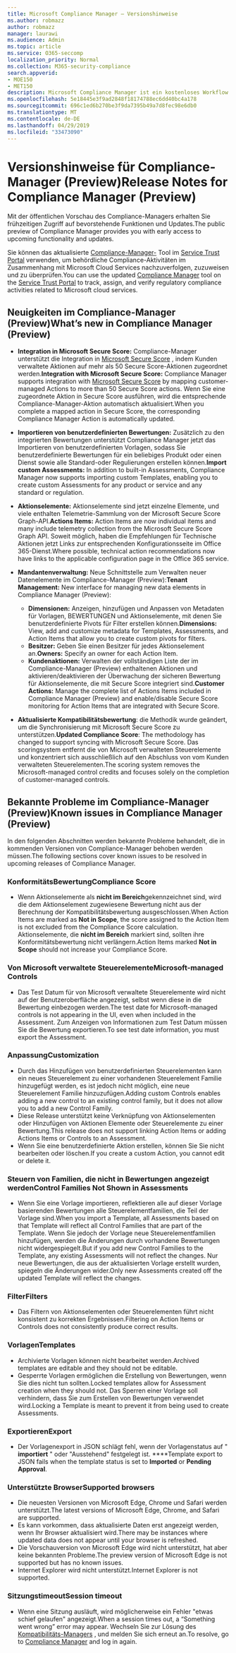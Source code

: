 ```yaml
---
title: Microsoft Compliance Manager – Versionshinweise
ms.author: robmazz
author: robmazz
manager: laurawi
ms.audience: Admin
ms.topic: article
ms.service: O365-seccomp
localization_priority: Normal
ms.collection: M365-security-compliance
search.appverid:
- MOE150
- MET150
description: Microsoft Compliance Manager ist ein kostenloses Workflow basiertes Risiko Bewertungstool im Microsoft Service Trust-Portal. Mit Compliance-Manager können Sie behördliche Compliance-Aktivitäten im Zusammenhang mit Microsoft Cloud Services nachverfolgen, zuweisen und überprüfen.
ms.openlocfilehash: 5e18445e3f9ad2848f18174788ec6dd40bc4a178
ms.sourcegitcommit: 696c1ed6b270be3f9da7395b49a7d8fec98e6db0
ms.translationtype: MT
ms.contentlocale: de-DE
ms.lasthandoff: 04/29/2019
ms.locfileid: "33473090"
---
```

# <a name="release-notes-for-compliance-manager-preview"></a><span data-ttu-id="51b66-104">Versionshinweise für Compliance-Manager (Preview)</span><span class="sxs-lookup"><span data-stu-id="51b66-104">Release Notes for Compliance Manager (Preview)</span></span>

<span data-ttu-id="51b66-105">Mit der öffentlichen Vorschau des Compliance-Managers erhalten Sie frühzeitigen Zugriff auf bevorstehende Funktionen und Updates.</span><span class="sxs-lookup"><span data-stu-id="51b66-105">The public preview of Compliance Manager provides you with early access to upcoming functionality and updates.</span></span>

<span data-ttu-id="51b66-106">Sie können das aktualisierte [Compliance-Manager-](https://servicetrust.microsoft.com/ComplianceManager) Tool im [Service Trust Portal](https://servicetrust.microsoft.com) verwenden, um behördliche Compliance-Aktivitäten im Zusammenhang mit Microsoft Cloud Services nachzuverfolgen, zuzuweisen und zu überprüfen.</span><span class="sxs-lookup"><span data-stu-id="51b66-106">You can use the updated [Compliance Manager](https://servicetrust.microsoft.com/ComplianceManager) tool on the [Service Trust Portal](https://servicetrust.microsoft.com) to track, assign, and verify regulatory compliance activities related to Microsoft cloud services.</span></span>

## <a name="whats-new-in-compliance-manager-preview"></a><span data-ttu-id="51b66-107">Neuigkeiten im Compliance-Manager (Preview)</span><span class="sxs-lookup"><span data-stu-id="51b66-107">What’s new in Compliance Manager (Preview)</span></span>

- <span data-ttu-id="51b66-108">**Integration in Microsoft Secure Score:** Compliance-Manager unterstützt die Integration in [Microsoft Secure Score](microsoft-secure-score.md) , indem Kunden verwaltete Aktionen auf mehr als 50 Secure Score-Aktionen zugeordnet werden.</span><span class="sxs-lookup"><span data-stu-id="51b66-108">**Integration with Microsoft Secure Score:** Compliance Manager supports integration with [Microsoft Secure Score](microsoft-secure-score.md) by mapping customer-managed Actions to more than 50 Secure Score actions.</span></span> <span data-ttu-id="51b66-109">Wenn Sie eine zugeordnete Aktion in Secure Score ausführen, wird die entsprechende Compliance-Manager-Aktion automatisch aktualisiert.</span><span class="sxs-lookup"><span data-stu-id="51b66-109">When you complete a mapped action in Secure Score, the corresponding Compliance Manager Action is automatically updated.</span></span>

- <span data-ttu-id="51b66-110">**Importieren von benutzerdefinierten Bewertungen:** Zusätzlich zu den integrierten Bewertungen unterstützt Compliance Manager jetzt das Importieren von benutzerdefinierten Vorlagen, sodass Sie benutzerdefinierte Bewertungen für ein beliebiges Produkt oder einen Dienst sowie alle Standard-oder Regulierungen erstellen können.</span><span class="sxs-lookup"><span data-stu-id="51b66-110">**Import custom Assessments:** In addition to built-in Assessments, Compliance Manager now supports importing custom Templates, enabling you to create custom Assessments for any product or service and any standard or regulation.</span></span>

- <span data-ttu-id="51b66-111">**Aktionselemente:** Aktionselemente sind jetzt einzelne Elemente, und viele enthalten Telemetrie-Sammlung von der Microsoft Secure Score Graph-API.</span><span class="sxs-lookup"><span data-stu-id="51b66-111">**Actions Items:** Action Items are now individual items and many include telemetry collection from the Microsoft Secure Score Graph API.</span></span> <span data-ttu-id="51b66-112">Soweit möglich, haben die Empfehlungen für Technische Aktionen jetzt Links zur entsprechenden Konfigurationsseite im Office 365-Dienst.</span><span class="sxs-lookup"><span data-stu-id="51b66-112">Where possible, technical action recommendations now have links to the applicable configuration page in the Office 365 service.</span></span>

- <span data-ttu-id="51b66-113">**Mandantenverwaltung:** Neue Schnittstelle zum Verwalten neuer Datenelemente im Compliance-Manager (Preview):</span><span class="sxs-lookup"><span data-stu-id="51b66-113">**Tenant Management:** New interface for managing new data elements in Compliance Manager (Preview):</span></span>
    - <span data-ttu-id="51b66-114">**Dimensionen:** Anzeigen, hinzufügen und Anpassen von Metadaten für Vorlagen, BEWERTUNGEN und Aktionselemente, mit denen Sie benutzerdefinierte Pivots für Filter erstellen können.</span><span class="sxs-lookup"><span data-stu-id="51b66-114">**Dimensions:** View, add and customize metadata for Templates, Assessments, and Action Items that allow you to create custom pivots for filters.</span></span>
    - <span data-ttu-id="51b66-115">**Besitzer:** Geben Sie einen Besitzer für jedes Aktionselement an.</span><span class="sxs-lookup"><span data-stu-id="51b66-115">**Owners:** Specify an owner for each Action Item.</span></span>
    - <span data-ttu-id="51b66-116">**Kundenaktionen:** Verwalten der vollständigen Liste der im Compliance-Manager (Preview) enthaltenen Aktionen und aktivieren/deaktivieren der Überwachung der sicheren Bewertung für Aktionselemente, die mit Secure Score integriert sind.</span><span class="sxs-lookup"><span data-stu-id="51b66-116">**Customer Actions:** Manage the complete list of Actions Items included in Compliance Manager (Preview) and enable/disable Secure Score monitoring for Action Items that are integrated with Secure Score.</span></span>

- <span data-ttu-id="51b66-117">**Aktualisierte Kompatibilitätsbewertung**: die Methodik wurde geändert, um die Synchronisierung mit Microsoft Secure Score zu unterstützen.</span><span class="sxs-lookup"><span data-stu-id="51b66-117">**Updated Compliance Score**: The methodology has changed to support syncing with Microsoft Secure Score.</span></span> <span data-ttu-id="51b66-118">Das scoringsystem entfernt die von Microsoft verwalteten Steuerelemente und konzentriert sich ausschließlich auf den Abschluss von vom Kunden verwalteten Steuerelementen.</span><span class="sxs-lookup"><span data-stu-id="51b66-118">The scoring system removes the Microsoft-managed control credits and focuses solely on the completion of customer-managed controls.</span></span>

## <a name="known-issues-in-compliance-manager-preview"></a><span data-ttu-id="51b66-119">Bekannte Probleme im Compliance-Manager (Preview)</span><span class="sxs-lookup"><span data-stu-id="51b66-119">Known issues in Compliance Manager (Preview)</span></span>

<span data-ttu-id="51b66-120">In den folgenden Abschnitten werden bekannte Probleme behandelt, die in kommenden Versionen von Compliance-Manager behoben werden müssen.</span><span class="sxs-lookup"><span data-stu-id="51b66-120">The following sections cover known issues to be resolved in upcoming releases of Compliance Manager.</span></span>

### <a name="compliance-score"></a><span data-ttu-id="51b66-121">KonformitätsBewertung</span><span class="sxs-lookup"><span data-stu-id="51b66-121">Compliance Score</span></span>

- <span data-ttu-id="51b66-122">Wenn Aktionselemente als **nicht im Bereich**gekennzeichnet sind, wird die dem Aktionselement zugewiesene Bewertung nicht aus der Berechnung der Kompatibilitätsbewertung ausgeschlossen.</span><span class="sxs-lookup"><span data-stu-id="51b66-122">When Action Items are marked as **Not in Scope**, the score assigned to the Action Item is not excluded from the Compliance Score calculation.</span></span> <span data-ttu-id="51b66-123">Aktionselemente, die **nicht im Bereich** markiert sind, sollten ihre Konformitätsbewertung nicht verlängern.</span><span class="sxs-lookup"><span data-stu-id="51b66-123">Action Items marked **Not in Scope** should not increase your Compliance Score.</span></span>

### <a name="microsoft-managed-controls"></a><span data-ttu-id="51b66-124">Von Microsoft verwaltete Steuerelemente</span><span class="sxs-lookup"><span data-stu-id="51b66-124">Microsoft-managed Controls</span></span>

- <span data-ttu-id="51b66-125">Das Test Datum für von Microsoft verwaltete Steuerelemente wird nicht auf der Benutzeroberfläche angezeigt, selbst wenn diese in die Bewertung einbezogen werden.</span><span class="sxs-lookup"><span data-stu-id="51b66-125">The test date for Microsoft-managed controls is not appearing in the UI, even when included in the Assessment.</span></span> <span data-ttu-id="51b66-126">Zum Anzeigen von Informationen zum Test Datum müssen Sie die Bewertung exportieren.</span><span class="sxs-lookup"><span data-stu-id="51b66-126">To see test date information, you must export the Assessment.</span></span>

### <a name="customization"></a><span data-ttu-id="51b66-127">Anpassung</span><span class="sxs-lookup"><span data-stu-id="51b66-127">Customization</span></span>

- <span data-ttu-id="51b66-128">Durch das Hinzufügen von benutzerdefinierten Steuerelementen kann ein neues Steuerelement zu einer vorhandenen Steuerelement Familie hinzugefügt werden, es ist jedoch nicht möglich, eine neue Steuerelement Familie hinzuzufügen.</span><span class="sxs-lookup"><span data-stu-id="51b66-128">Adding custom Controls enables adding a new control to an existing control family, but it does not allow you to add a new Control Family.</span></span>
- <span data-ttu-id="51b66-129">Diese Release unterstützt keine Verknüpfung von Aktionselementen oder Hinzufügen von Aktionen Elemente oder Steuerelemente zu einer Bewertung.</span><span class="sxs-lookup"><span data-stu-id="51b66-129">This release does not support linking Action Items or adding Actions Items or Controls to an Assessment.</span></span>
- <span data-ttu-id="51b66-130">Wenn Sie eine benutzerdefinierte Aktion erstellen, können Sie Sie nicht bearbeiten oder löschen.</span><span class="sxs-lookup"><span data-stu-id="51b66-130">If you create a custom Action, you cannot edit or delete it.</span></span>

### <a name="control-families-not-shown-in-assessments"></a><span data-ttu-id="51b66-131">Steuern von Familien, die nicht in Bewertungen angezeigt werden</span><span class="sxs-lookup"><span data-stu-id="51b66-131">Control Families Not Shown in Assessments</span></span>

- <span data-ttu-id="51b66-132">Wenn Sie eine Vorlage importieren, reflektieren alle auf dieser Vorlage basierenden Bewertungen alle Steuerelementfamilien, die Teil der Vorlage sind.</span><span class="sxs-lookup"><span data-stu-id="51b66-132">When you import a Template, all Assessments based on that Template will reflect all Control Families that are part of the Template.</span></span> <span data-ttu-id="51b66-133">Wenn Sie jedoch der Vorlage neue Steuerelementfamilien hinzufügen, werden die Änderungen durch vorhandene Bewertungen nicht widergespiegelt.</span><span class="sxs-lookup"><span data-stu-id="51b66-133">But if you add new Control Families to the Template, any existing Assessments will not reflect the changes.</span></span> <span data-ttu-id="51b66-134">Nur neue Bewertungen, die aus der aktualisierten Vorlage erstellt wurden, spiegeln die Änderungen wider.</span><span class="sxs-lookup"><span data-stu-id="51b66-134">Only new Assessments created off the updated Template will reflect the changes.</span></span>

### <a name="filters"></a><span data-ttu-id="51b66-135">Filter</span><span class="sxs-lookup"><span data-stu-id="51b66-135">Filters</span></span>

- <span data-ttu-id="51b66-136">Das Filtern von Aktionselementen oder Steuerelementen führt nicht konsistent zu korrekten Ergebnissen.</span><span class="sxs-lookup"><span data-stu-id="51b66-136">Filtering on Action Items or Controls does not consistently produce correct results.</span></span>

### <a name="templates"></a><span data-ttu-id="51b66-137">Vorlagen</span><span class="sxs-lookup"><span data-stu-id="51b66-137">Templates</span></span>

- <span data-ttu-id="51b66-138">Archivierte Vorlagen können nicht bearbeitet werden.</span><span class="sxs-lookup"><span data-stu-id="51b66-138">Archived templates are editable and they should not be editable.</span></span>
- <span data-ttu-id="51b66-139">Gesperrte Vorlagen ermöglichen die Erstellung von Bewertungen, wenn Sie dies nicht tun sollten.</span><span class="sxs-lookup"><span data-stu-id="51b66-139">Locked templates allow for Assessment creation when they should not.</span></span> <span data-ttu-id="51b66-140">Das Sperren einer Vorlage soll verhindern, dass Sie zum Erstellen von Bewertungen verwendet wird.</span><span class="sxs-lookup"><span data-stu-id="51b66-140">Locking a Template is meant to prevent it from being used to create Assessments.</span></span>

### <a name="export"></a><span data-ttu-id="51b66-141">Exportieren</span><span class="sxs-lookup"><span data-stu-id="51b66-141">Export</span></span>

- <span data-ttu-id="51b66-142">Der Vorlagenexport in JSON schlägt fehl, wenn der Vorlagenstatus auf " **importiert** " oder "Ausstehend" festgelegt ist. \*\*\*\*</span><span class="sxs-lookup"><span data-stu-id="51b66-142">Template export to JSON fails when the template status is set to **Imported** or **Pending Approval**.</span></span>

### <a name="supported-browsers"></a><span data-ttu-id="51b66-143">Unterstützte Browser</span><span class="sxs-lookup"><span data-stu-id="51b66-143">Supported browsers</span></span>

- <span data-ttu-id="51b66-144">Die neuesten Versionen von Microsoft Edge, Chrome und Safari werden unterstützt.</span><span class="sxs-lookup"><span data-stu-id="51b66-144">The latest versions of Microsoft Edge, Chrome, and Safari are supported.</span></span>
- <span data-ttu-id="51b66-145">Es kann vorkommen, dass aktualisierte Daten erst angezeigt werden, wenn Ihr Browser aktualisiert wird.</span><span class="sxs-lookup"><span data-stu-id="51b66-145">There may be instances where updated data does not appear until your browser is refreshed.</span></span>
- <span data-ttu-id="51b66-146">Die Vorschauversion von Microsoft Edge wird nicht unterstützt, hat aber keine bekannten Probleme.</span><span class="sxs-lookup"><span data-stu-id="51b66-146">The preview version of Microsoft Edge is not supported but has no known issues.</span></span>
- <span data-ttu-id="51b66-147">Internet Explorer wird nicht unterstützt.</span><span class="sxs-lookup"><span data-stu-id="51b66-147">Internet Explorer is not supported.</span></span>

### <a name="session-timeout"></a><span data-ttu-id="51b66-148">Sitzungstimeout</span><span class="sxs-lookup"><span data-stu-id="51b66-148">Session timeout</span></span>

- <span data-ttu-id="51b66-149">Wenn eine Sitzung ausläuft, wird möglicherweise ein Fehler "etwas schief gelaufen" angezeigt.</span><span class="sxs-lookup"><span data-stu-id="51b66-149">When a session times out, a “Something went wrong” error may appear.</span></span> <span data-ttu-id="51b66-150">Wechseln Sie zur Lösung des [Kompatibilitäts-Managers](https://servicetrust.microsoft.com/ComplianceManager) , und melden Sie sich erneut an.</span><span class="sxs-lookup"><span data-stu-id="51b66-150">To resolve, go to [Compliance Manager](https://servicetrust.microsoft.com/ComplianceManager) and log in again.</span></span>